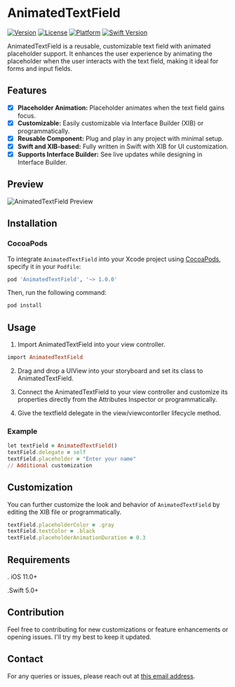 # AnimatedTextField

[![Version](https://img.shields.io/cocoapods/v/AnimatedTextField.svg?style=flat)](https://cocoapods.org/pods/AnimatedTextField)
[![License](https://img.shields.io/cocoapods/l/AnimatedTextField.svg?style=flat)](https://cocoapods.org/pods/AnimatedTextField)
[![Platform](https://img.shields.io/cocoapods/p/AnimatedTextField.svg?style=flat)](https://cocoapods.org/pods/AnimatedTextField)
[![Swift Version](https://img.shields.io/badge/Swift-5.0-orange.svg)](https://developer.apple.com/swift/)

AnimatedTextField is a reusable, customizable text field with animated placeholder support. It enhances the user experience by animating the placeholder when the user interacts with the text field, making it ideal for forms and input fields.

## Features

- [x] **Placeholder Animation:** Placeholder animates when the text field gains focus.
- [x] **Customizable:** Easily customizable via Interface Builder (XIB) or programmatically.
- [x] **Reusable Component:** Plug and play in any project with minimal setup.
- [x] **Swift and XIB-based:** Fully written in Swift with XIB for UI customization.
- [x] **Supports Interface Builder:** See live updates while designing in Interface Builder.

## Preview

![AnimatedTextField Preview](https://yourimageurl.com/animatedtextfield-demo.gif)

## Installation

### CocoaPods

To integrate `AnimatedTextField` into your Xcode project using [CocoaPods](https://cocoapods.org), specify it in your `Podfile`:

```ruby
pod 'AnimatedTextField', '~> 1.0.0'
```

Then, run the following command:
```ruby
pod install
```
## Usage

1. Import AnimatedTextField into your view controller.

```ruby
import AnimatedTextField
```
2. Drag and drop a UIView into your storyboard and set its class to AnimatedTextField.
  
3. Connect the AnimatedTextField to your view controller and customize its properties directly from the Attributes Inspector or programmatically.

4. Give the textfield delegate in the view/viewcontorller lifecycle method.

### Example
```ruby
let textField = AnimatedTextField()
textField.delegate = self
textField.placeholder = "Enter your name"
// Additional customization
```

## Customization

You can further customize the look and behavior of `AnimatedTextField` by editing the XIB file or programmatically.

```ruby
textField.placeholderColor = .gray
textField.textColor = .black
textField.placeholderAnimationDuration = 0.3
```

## Requirements

. iOS 11.0+ 

.Swift 5.0+

## Contribution

Feel free to contributing for new customizations or feature enhancements or opening issues. I'll try my best to keep it updated.

## Contact

For any queries or issues, please reach out at [this email address](bhavishya.0709@gmail.com).

